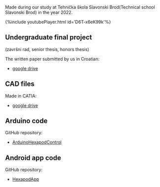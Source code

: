 Made during our study at Tehnička škola Slavonski Brod(Technical school Slavonski Brod) in the year 2022.

{%include youtubePlayer.html id='D6T-x6eK99k'%}


## Undergraduate final project
(završni rad, senior thesis, honors thesis)

The written paper submitted by us in Croatian:
- [google drive](https://drive.google.com/file/d/1IeAkGCefQATIOI2VWCPJCTtHlTw8PiWc/view?usp=sharing)

## CAD files
Made in CATIA:
- [google drive](https://drive.google.com/drive/folders/1QQRWzVuSSnGnp3QAfDBRTR51gKrdCw-J?usp=sharing)

## Arduino code
GitHub repository:
- [ArduinoHexapodControl](https://github.com/DorianK29/ArduinoHexapodControl)

## Android app code
GitHub repository:
- [HexapodApp](https://github.com/DorianK29/HexapodApp)
